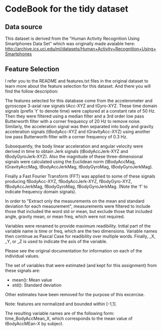 CodeBook for the tidy dataset
=============================

Data source
-----------
This dataset is derived from the "Human Activity Recognition Using Smartphones Data Set" which was originally made avaiable here: http://archive.ics.uci.edu/ml/datasets/Human+Activity+Recognition+Using+Smartphones

Feature Selection 
-----------------
I refer you to the README and features.txt files in the original dataset to learn more about the feature selection for this dataset. And there you will find the follow description:

The features selected for this database come from the accelerometer and gyroscope 3-axial raw signals tAcc-XYZ and tGyro-XYZ. These time domain signals (prefix 't' to denote time) were captured at a constant rate of 50 Hz. Then they were filtered using a median filter and a 3rd order low pass Butterworth filter with a corner frequency of 20 Hz to remove noise. Similarly, the acceleration signal was then separated into body and gravity acceleration signals (tBodyAcc-XYZ and tGravityAcc-XYZ) using another low pass Butterworth filter with a corner frequency of 0.3 Hz. 

Subsequently, the body linear acceleration and angular velocity were derived in time to obtain Jerk signals (tBodyAccJerk-XYZ and tBodyGyroJerk-XYZ). Also the magnitude of these three-dimensional signals were calculated using the Euclidean norm (tBodyAccMag, tGravityAccMag, tBodyAccJerkMag, tBodyGyroMag, tBodyGyroJerkMag). 

Finally a Fast Fourier Transform (FFT) was applied to some of these signals producing fBodyAcc-XYZ, fBodyAccJerk-XYZ, fBodyGyro-XYZ, fBodyAccJerkMag, fBodyGyroMag, fBodyGyroJerkMag. (Note the 'f' to indicate frequency domain signals). 

In order to "Extract only the measurements on the mean and standard deviation for each measurement", measurements were filtered to include those that included the word std or mean, but exclude those that included angle, gravity mean, or mean freq, which were not required.

Variables were renamed to provide maximum readibility.  Initial part of the variable name is time or freq, which are the two dimensions. Variable names then continue as Pascal Case for readibility over multiple words.  Finally, _X, _Y, or _Z is used to indicate the axis of the variable.

Please see the original documentation for information on each of the individual values.

The set of variables that were estimated (and kept for this assignment) from these signals are: 

* mean(): Mean value
* std(): Standard deviation

Other estimates have been removed for the purpose of this excercise.

Note: features are normalized and bounded within [-1,1].

The resulting variable names are of the following form: time_BodyAccMean_X, which corresponds to the mean value of tBodyAccMEan-X by subject.